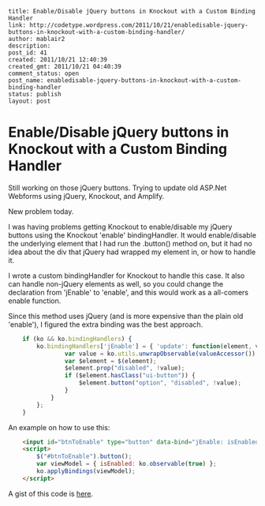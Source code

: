```
title: Enable/Disable jQuery buttons in Knockout with a Custom Binding Handler
link: http://codetype.wordpress.com/2011/10/21/enabledisable-jquery-buttons-in-knockout-with-a-custom-binding-handler/
author: mablair2
description:
post_id: 41
created: 2011/10/21 12:40:39
created_gmt: 2011/10/21 04:40:39
comment_status: open
post_name: enabledisable-jquery-buttons-in-knockout-with-a-custom-binding-handler
status: publish
layout: post
```

# Enable/Disable jQuery buttons in Knockout with a Custom Binding Handler

Still working on those jQuery buttons. Trying to update old ASP.Net Webforms using jQuery, Knockout, and Amplify.

New problem today.

I was having problems getting Knockout to enable/disable my jQuery buttons using the Knockout 'enable' bindingHandler. It would enable/disable the underlying element that I had run the .button() method on, but it had no idea about the div that jQuery had wrapped my element in, or how to handle it.

I wrote a custom bindingHandler for Knockout to handle this case. It also can handle non-jQuery elements as well, so you could change the declaration from 'jEnable' to 'enable', and this would work as a all-comers enable function.

Since this method uses jQuery (and is more expensive than the plain old 'enable'), I figured the extra binding was the best approach.

``` js
	if (ko && ko.bindingHandlers) {
		ko.bindingHandlers['jEnable'] = { 'update': function(element, valueAccessor) {
				var value = ko.utils.unwrapObservable(valueAccessor());
				var $element = $(element);
				$element.prop("disabled", !value);
				if ($element.hasClass("ui-button")) {
					$element.button("option", "disabled", !value);
				}
			}
		};
	}
```

 An example on how to use this:
``` html
	<input id="btnToEnable" type="button" data-bind="jEnable: isEnabled" />
	<script>
		$("#btnToEnable").button();
		var viewModel = { isEnabled: ko.observable(true) };
		ko.applyBindings(viewModel);
	</script>
```

 A gist of this code is [here](https://gist.github.com/4023196).